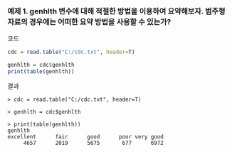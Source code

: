 ### 예제 1. genhlth 변수에 대해 적절한 방법을 이용하여 요약해보자. 범주형 자료의 경우에는 어떠한 요약 방법을 사용할 수 있는가?

코드
```R
cdc = read.table("C:/cdc.txt", header=T)

genhlth = cdc$genhlth
print(table(genhlth))
```

결과
```
> cdc = read.table("C:/cdc.txt", header=T)

> genhlth = cdc$genhlth

> print(table(genhlth))
genhlth
excellent      fair      good      poor very good 
     4657      2019      5675       677      6972
```

